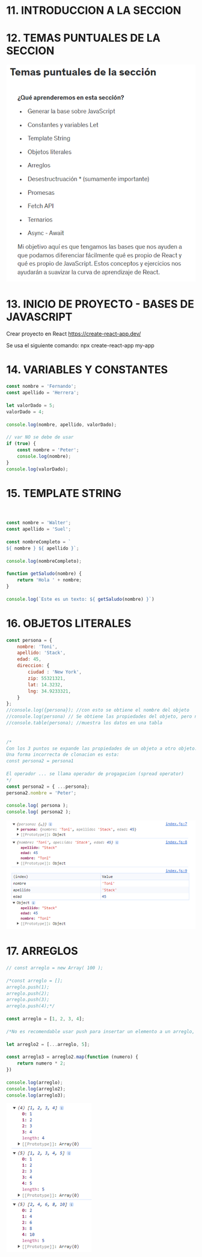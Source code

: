 # 11. INTRODUCCION A LA SECCION



# 12. TEMAS PUNTUALES DE LA SECCION

![](imagenes/2.png)

# 13. INICIO DE PROYECTO - BASES DE JAVASCRIPT

Crear proyecto en React
https://create-react-app.dev/

Se usa el siguiente comando:
npx create-react-app my-app

# 14. VARIABLES Y CONSTANTES

```js
const nombre = 'Fernando';
const apellido = 'Herrera';

let valorDado = 5;
valorDado = 4;

console.log(nombre, apellido, valorDado);

// var NO se debe de usar
if (true) {
    const nombre = 'Peter';
    console.log(nombre);
}
console.log(valorDado);
```

# 15. TEMPLATE STRING

```js


const nombre = 'Walter';
const apellido = 'Suel';

const nombreCompleto = `
${ nombre } ${ apellido }`;

console.log(nombreCompleto);

function getSaludo(nombre) {
    return 'Hola ' + nombre;
}

console.log(`Este es un texto: ${ getSaludo(nombre) }`)
```

# 16. OBJETOS LITERALES

```js
const persona = {
    nombre: 'Toni',
    apellido: 'Stack',
    edad: 45,
    direccion: {
        ciudad : 'New York',
        zip: 55321321,
        lat: 14.3232,
        lng: 34.9233321,
    }
};
//console.log({persona}); //con esto se obtiene el nombre del objeto
//console.log(persona) // Se obtiene las propiedades del objeto, pero no se puede conocer el nombre del objeto
//console.table(persona); //muestra los datos en una tabla


/*
Con los 3 puntos se expande las propiedades de un objeto a otro objeto. En este caso copiamos o clonamos las propiedades de persona 1 en persona 2.
Una forma incorrecta de clonacion es esta:
const persona2 = persona1

El operador ... se llama operador de progagacion (spread operator)
*/
const persona2 = { ...persona};
persona2.nombre = 'Peter';

console.log( persona );
console.log( persona2 );
```

![](imagenes/3.PNG)


# 17. ARREGLOS

```js
// const arreglo = new Array( 100 );

/*const arreglo = [];
arreglo.push(1);
arreglo.push(2);
arreglo.push(3);
arreglo.push(4);*/

const arreglo = [1, 2, 3, 4];

/*No es recomendable usar push para insertar un elemento a un arreglo, sino es recomendable usar el operador spread*/

let arreglo2 = [...arreglo, 5];

const arreglo3 = arreglo2.map(function (numero) {
    return numero * 2;
})

console.log(arreglo);
console.log(arreglo2);
console.log(arreglo3);
```

![](imagenes/4.PNG)